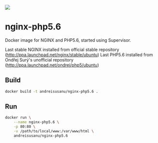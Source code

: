[![](https://badge.imagelayers.io/andreisusanu/nginx-php5.6:latest.svg)](https://imagelayers.io/?images=andreisusanu/nginx-php5.6:latest)


nginx-php5.6
============

Docker image for NGINX and PHP5.6, started using Supervisor.

Last stable NGINX installed from official stable repository (http://ppa.launchpad.net/nginx/stable/ubuntu)
Last PHP5.6 installed from Ondřej Surý's unofficial repository (http://ppa.launchpad.net/ondrej/php5/ubuntu)


Build
-----

```bash
docker build -t andreisusanu/nginx-php5.6 .
```


Run
-----
```bash
docker run \
    --name nginx-php5.6 \
    -p 80:80 \
    -v /path/to/local/www:/var/www/html \
    andreisusanu/nginx-php5.6
```